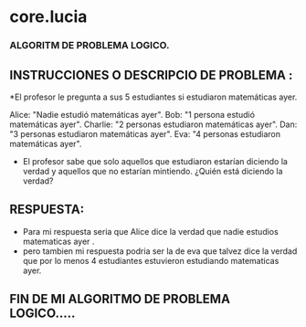 # core.lucia
###  ALGORITM DE PROBLEMA LOGICO.
##  INSTRUCCIONES  O DESCRIPCIO  DE PROBLEMA :
*El profesor le pregunta a sus 5 estudiantes si estudiaron matemáticas ayer.

Alice: "Nadie estudió matemáticas ayer".
Bob: "1 persona estudió matemáticas ayer".
Charlie: "2 personas estudiaron matemáticas ayer".
Dan: "3 personas estudiaron matemáticas ayer".
Eva: "4 personas estudiaron matemáticas ayer".

* El profesor sabe que solo aquellos que estudiaron estarían diciendo la verdad y aquellos que no estarían mintiendo. ¿Quién está diciendo la verdad?

## RESPUESTA:
* Para  mi respuesta seria  que  Alice dice la verdad  que nadie estudios  matematicas ayer .
* pero  tambien mi respuesta  podria ser  la de eva que talvez dice la verdad que por lo menos 4 estudiantes  estuvieron estudiando  matematicas ayer.

##  FIN  DE MI ALGORITMO DE PROBLEMA  LOGICO.....
